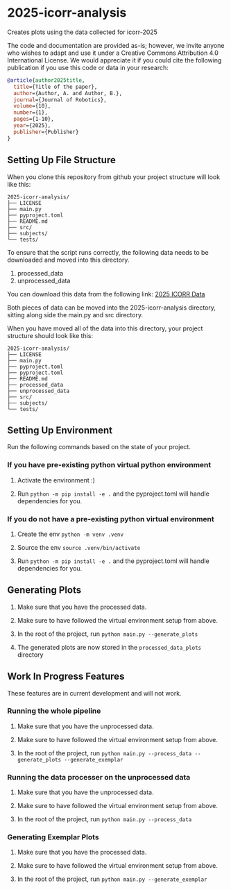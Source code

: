 # 2025-icorr-analysis

Creates plots using the data collected for icorr-2025

The code and documentation are provided as-is; however, we invite anyone who wishes to adapt and use it under a Creative Commons Attribution 4.0 International License. We would appreciate it if you could cite the following publication if you use this code or data in your research:

```bibtex
@article{author2025title,
  title={Title of the paper},
  author={Author, A. and Author, B.},
  journal={Journal of Robotics},
  volume={10},
  number={1},
  pages={1-10},
  year={2025},
  publisher={Publisher}
}
```

## Setting Up File Structure

When you clone this repository from github your project structure will look like this:

```
2025-icorr-analysis/
├── LICENSE
├── main.py
├── pyproject.toml
├── README.md
├── src/
├── subjects/
└── tests/
```

To ensure that the script runs correctly, the following data needs to be downloaded and moved into this directory.

1. processed_data
2. unprocessed_data

You can download this data from the following link: [2025 ICORR Data](<[https://drive.google.com/drive/folders/1_NtvwoE63wqMJdfn_SaAUkl0WDDBnsSd](https://drive.google.com/drive/u/0/folders/1n4cooQM1GK94jVku2kTv6BuAmHD2BzN7)>)

Both pieces of data can be moved into the 2025-icorr-analysis directory, sitting along side the main.py and src directory.

When you have moved all of the data into this directory, your project structure should look like this:

```
2025-icorr-analysis/
├── LICENSE
├── main.py
├── pyproject.toml
├── pyproject.toml
├── README.md
├── processed_data
├── unprocessed_data
├── src/
├── subjects/
└── tests/
```

## Setting Up Environment

Run the following commands based on the state of your project.

### If you have pre-existing python virtual python environment

1. Activate the environment :)

2. Run `python -m pip install -e .` and the pyproject.toml will handle dependencies for you.

### If you do not have a pre-existing python virtual environment

1. Create the env `python -m venv .venv`

2. Source the env `source .venv/bin/activate`

3. Run `python -m pip install -e .` and the pyproject.toml will handle dependencies for you.

## Generating Plots

1. Make sure that you have the processed data.

2. Make sure to have followed the virtual environment setup from above.

3. In the root of the project, run `python main.py --generate_plots`

4. The generated plots are now stored in the `processed_data_plots` directory

## Work In Progress Features

These features are in current development and will not work.

### Running the whole pipeline

1. Make sure that you have the unprocessed data.

2. Make sure to have followed the virtual environment setup from above.

3. In the root of the project, run `python main.py --process_data --generate_plots --generate_exemplar`

### Running the data processer on the unprocessed data

1. Make sure that you have the unprocessed data.

2. Make sure to have followed the virtual environment setup from above.

3. In the root of the project, run `python main.py --process_data`

### Generating Exemplar Plots

1. Make sure that you have the processed data.

2. Make sure to have followed the virtual environment setup from above.

3. In the root of the project, run `python main.py --generate_exemplar`
